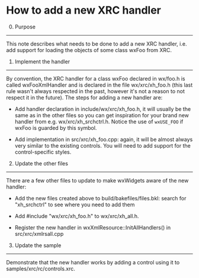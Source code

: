 How to add a new XRC handler
============================

0. Purpose
----------

This note describes what needs to be done to add a new XRC handler, i.e. add
support for loading the objects of some class wxFoo from XRC.


1. Implement the handler
------------------------

By convention, the XRC handler for a class wxFoo declared in wx/foo.h is called
wxFooXmlHandler and is declared in the file wx/xrc/xh_foo.h (this last rule
wasn't always respected in the past, however it's not a reason to not respect
it in the future). The steps for adding a new handler are:

- Add handler declaration in include/wx/xrc/xh_foo.h, it will usually be the
   same as in the other files so you can get inspiration for your brand new
   handler from e.g. wx/xrc/xh_srchctrl.h. Notice the use of `wxUSE_FOO` if wxFoo
   is guarded by this symbol.

- Add implementation in src/xrc/xh_foo.cpp: again, it will be almost always
   very similar to the existing controls. You will need to add support for
   the control-specific styles.


2. Update the other files
-------------------------

There are a few other files to update to make wxWidgets aware of the new
handler:

- Add the new files created above to build/bakefiles/files.bkl: search for
   "xh_srchctrl" to see where you need to add them

- Add #include "wx/xrc/xh_foo.h" to wx/xrc/xh_all.h.

- Register the new handler in wxXmlResource::InitAllHandlers() in
   src/xrc/xmlrsall.cpp


3. Update the sample
--------------------

Demonstrate that the new handler works by adding a control using it to
samples/xrc/rc/controls.xrc.
